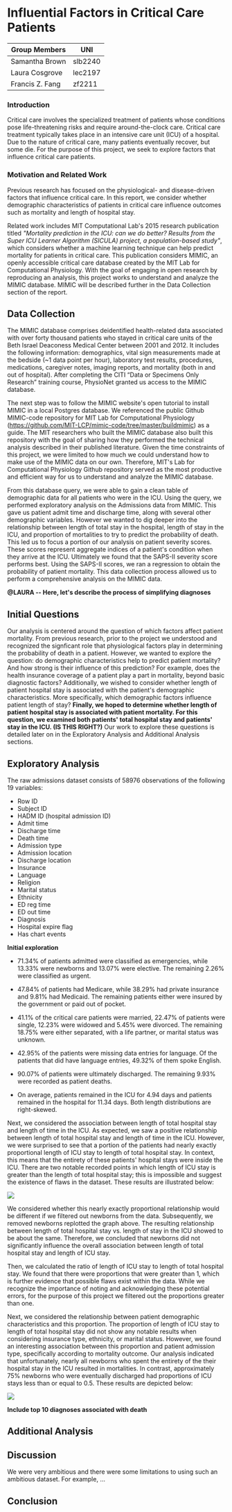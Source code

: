 Influential Factors in Critical Care Patients
================

| Group Members   | UNI     |
|-----------------|---------|
| Samantha Brown  | slb2240 |
| Laura Cosgrove  | lec2197 |
| Francis Z. Fang | zf2211  |

### Introduction

Critical care involves the specialized treatment of patients whose conditions pose life-threatening risks and require around-the-clock care. Critical care treatment typically takes place in an intensive care unit (ICU) of a hospital. Due to the nature of critical care, many patients eventually recover, but some die. For the purpose of this project, we seek to explore factors that influence critical care patients.

### Motivation and Related Work

Previous research has focused on the physiological- and disease-driven factors that influence critical care. In this report, we consider whether demographic characteristics of patients in critical care influence outcomes such as mortality and length of hospital stay.

Related work includes MIT Computational Lab's 2015 research publication titled *"Mortality prediction in the ICU: can we do better? Results from the Super ICU Learner Algorithm (SICULA) project, a population-based study"*, which considers whether a machine learning technique can help predict mortality for patients in critical care. This publication considers MIMIC, an openly accessible critical care database created by the MIT Lab for Computational Physiology. With the goal of engaging in open research by reproducing an analysis, this project works to understand and analyze the MIMIC database. MIMIC will be described further in the Data Collection section of the report.

Data Collection
---------------

The MIMIC database comprises deidentified health-related data associated with over forty thousand patients who stayed in critical care units of the Beth Israel Deaconess Medical Center between 2001 and 2012. It includes the following information: demographics, vital sign measurements made at the bedside (~1 data point per hour), laboratory test results, procedures, medications, caregiver notes, imaging reports, and mortality (both in and out of hospital). After completing the CITI “Data or Specimens Only Research” training course, PhysioNet granted us access to the MIMIC database.

The next step was to follow the MIMIC website's open tutorial to install MIMIC in a local Postgres database. We referenced the public Github MIMIC-code repository for MIT Lab for Computational Physiology (<https://github.com/MIT-LCP/mimic-code/tree/master/buildmimic>) as a guide. The MIT researchers who built the MIMIC database also built this repository with the goal of sharing how they performed the technical analysis described in their published literature. Given the time constraints of this project, we were limited to how much we could understand how to make use of the MIMIC data on our own. Therefore, MIT's Lab for Computational Physiology Github repository served as the most productive and efficient way for us to understand and analyze the MIMIC database.

From this database query, we were able to gain a clean table of demographic data for all patients who were in the ICU. Using the query, we performed exploratory analysis on the Admissions data from MIMIC. This gave us patient admit time and discharge time, along with several other demographic variables. However we wanted to dig deeper into the relationship between length of total stay in the hospital, length of stay in the ICU, and proportion of mortalities to try to predict the probability of death. This led us to focus a portion of our analysis on patient severity scores. These scores represent aggregate indices of a patient's condition when they arrive at the ICU. Ultimately we found that the SAPS-II severity score performs best. Using the SAPS-II scores, we ran a regression to obtain the probability of patient mortality. This data collection process allowed us to perform a comprehensive analysis on the MIMIC data.

**@LAURA -- Here, let's describe the process of simplifying diagnoses**

Initial Questions
-----------------

Our analysis is centered around the question of which factors affect patient mortality. From previous research, prior to the project we understood and recognized the signficant role that physiological factors play in determining the probability of death in a patient. However, we wanted to explore the question: do demographic characteristics help to predict patient mortality? And how strong is their influence of this prediction? For example, does the health insurance coverage of a patient play a part in mortality, beyond basic diagnostic factors? Additionally, we wished to consider whether length of patient hospital stay is associated with the patient's demographic characteristics. More specifically, which demographic factors influence patient length of stay? **Finally, we hoped to determine whether length of patient hospital stay is associated with patient mortality. For this question, we examined both patients' total hospital stay and patients' stay in the ICU. (IS THIS RIGHT?)** Our work to explore these questions is detailed later on in the Exploratory Analysis and Additional Analysis sections.

Exploratory Analysis
--------------------

The raw admissions dataset consists of 58976 observations of the following 19 variables:

-   Row ID
-   Subject ID
-   HADM ID (hospital admission ID)
-   Admit time
-   Discharge time
-   Death time
-   Admission type
-   Admission location
-   Discharge location
-   Insurance
-   Language
-   Religion
-   Marital status
-   Ethnicity
-   ED reg time
-   ED out time
-   Diagnosis
-   Hospital expire flag
-   Has chart events

**Initial exploration**

-   71.34% of patients admitted were classified as emergencies, while 13.33% were newborns and 13.07% were elective. The remaining 2.26% were classified as urgent.

-   47.84% of patients had Medicare, while 38.29% had private insurance and 9.81% had Medicaid. The remaining patients either were insured by the government or paid out of pocket.

-   41.1% of the critical care patients were married, 22.47% of patients were single, 12.23% were widowed and 5.45% were divorced. The remaining 18.75% were either separated, with a life partner, or marital status was unknown.

-   42.95% of the patients were missing data entries for language. Of the patients that did have language entries, 49.32% of them spoke English.

-   90.07% of patients were ultimately discharged. The remaining 9.93% were recorded as patient deaths.

-   On average, patients remained in the ICU for 4.94 days and patients remained in the hospital for 11.34 days. Both length distributions are right-skewed.

Next, we considered the association between length of total hospital stay and length of time in the ICU. As expected, we saw a positive relationship between length of total hospital stay and length of time in the ICU. However, we were surprised to see that a portion of the patients had nearly exactly proportional length of ICU stay to length of total hospital stay. In context, this means that the entirety of these patients' hospital stays were inside the ICU. There are two notable recorded points in which length of ICU stay is greater than the length of total hospital stay; this is impossible and suggest the existence of flaws in the dataset. These results are illustrated below:

![](report_files/figure-markdown_github/unnamed-chunk-9-1.png)

We considered whether this nearly exactly proportional relationship would be different if we filtered out newborns from the data. Subsequently, we removed newborns replotted the graph above. The resulting relationship between length of total hospital stay vs. length of stay in the ICU showed to be about the same. Therefore, we concluded that newborns did not significantly influence the overall association between length of total hospital stay and length of ICU stay.

Then, we calculated the ratio of length of ICU stay to length of total hospital stay. We found that there were proportions that were greater than 1, which is further evidence that possible flaws exist within the data. While we recognize the importance of noting and acknowledging these potential errors, for the purpose of this project we filtered out the proportions greater than one.

Next, we considered the relationship between patient demographic characteristics and this proportion. The proportion of length of ICU stay to length of total hospital stay did not show any notable results when considering insurance type, ethnicity, or marital status. However, we found an interesting association between this proportion and patient admission type, specifically according to mortality outcome. Our analysis indicated that unfortunately, nearly all newborns who spent the entirety of the their hospital stay in the ICU resulted in mortalities. In contrast, approximately 75% newborns who were eventually discharged had proportions of ICU stays less than or equal to 0.5. These results are depicted below:

![](report_files/figure-markdown_github/unnamed-chunk-10-1.png)

**Include top 10 diagnoses associated with death**

Additional Analysis
-------------------

Discussion
----------

We were very ambitious and there were some limitations to using such an ambitious dataset. For example, ...

Conclusion
----------
